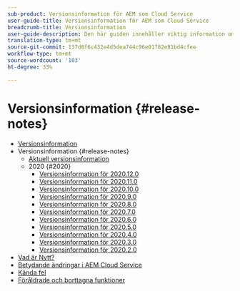 ```yaml
---
sub-product: Versionsinformation för AEM som Cloud Service
user-guide-title: Versionsinformation för AEM som Cloud Service
breadcrumb-title: Versionsinformation
user-guide-description: Den här guiden innehåller viktig information om den senaste versionen av Experience Manager as a Cloud Service inklusive nyheter, inaktuella och borttagna funktioner samt kända fel.
translation-type: tm+mt
source-git-commit: 137d8f6c432e4d5dea744c96e01782e81bd4cfee
workflow-type: tm+mt
source-wordcount: '103'
ht-degree: 33%

---
```



# Versionsinformation {#release-notes}

+ [Versionsinformation](/help/release-notes/home.md)
+ Versionsinformation {#release-notes}
   + [Aktuell versionsinformation](/help/release-notes/release-notes-cloud/release-notes-current.md)
   + 2020 {#2020}
      + [Versionsinformation för 2020.12.0](/help/release-notes/release-notes-cloud/2020/release-notes-2020-12-0.md)
      + [Versionsinformation för 2020.11.0](/help/release-notes/release-notes-cloud/2020/release-notes-2020-11-0.md)
      + [Versionsinformation för 2020.10.0](/help/release-notes/release-notes-cloud/2020/release-notes-2020-10-0.md)
      + [Versionsinformation för 2020.9.0](/help/release-notes/release-notes-cloud/2020/release-notes-2020-9-0.md)
      + [Versionsinformation för 2020.8.0](/help/release-notes/release-notes-cloud/2020/release-notes-2020-8-0.md)
      + [Versionsinformation för 2020.7.0](/help/release-notes/release-notes-cloud/2020/release-notes-2020-7-0.md)
      + [Versionsinformation för 2020.6.0](/help/release-notes/release-notes-cloud/2020/release-notes-2020-6-0.md)
      + [Versionsinformation för 2020.5.0](/help/release-notes/release-notes-cloud/2020/release-notes-2020-5-0.md)
      + [Versionsinformation för 2020.4.0](/help/release-notes/release-notes-cloud/2020/release-notes-2020-4-0.md)
      + [Versionsinformation för 2020.3.0](/help/release-notes/release-notes-cloud/2020/release-notes-2020-3-0.md)
      + [Versionsinformation för 2020.2.0](/help/release-notes/release-notes-cloud/2020/release-notes-2020-2-0.md)
+ [Vad är Nytt?](what-is-new.md)
+ [Betydande ändringar i AEM Cloud Service](aem-cloud-changes.md)
+ [Kända fel](known-issues.md)
+ [Föråldrade och borttagna funktioner](deprecated-removed-features.md)

